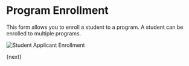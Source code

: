 # Program Enrollment

This form allows you to enroll a student to a program. A student can be enrolled to multiple programs.  

<img class="screenshot" alt="Student Applicant Enrollment" src="{{docs_base_url}}/assets/img/schools/admission/program-enrollment.png">

{next}
